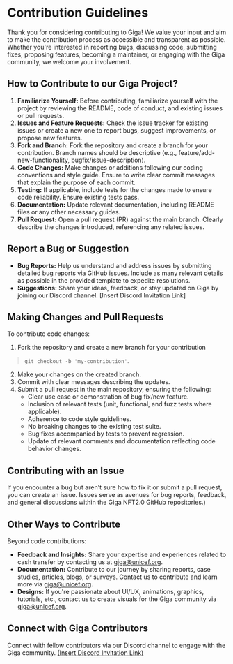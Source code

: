 # Contribution Guidelines

Thank you for considering contributing to Giga! We value your input and aim to make the contribution process as accessible and transparent as possible. Whether you're interested in reporting bugs, discussing code, submitting fixes, proposing features, becoming a maintainer, or engaging with the Giga community, we welcome your involvement.

## How to Contribute to our Giga Project?

1. **Familiarize Yourself:** Before contributing, familiarize yourself with the project by reviewing the README, code of conduct, and existing issues or pull requests.
2. **Issues and Feature Requests:** Check the issue tracker for existing issues or create a new one to report bugs, suggest improvements, or propose new features.
3. **Fork and Branch:** Fork the repository and create a branch for your contribution. Branch names should be descriptive (e.g., feature/add-new-functionality, bugfix/issue-description).
4. **Code Changes:** Make changes or additions following our coding conventions and style guide. Ensure to write clear commit messages that explain the purpose of each commit.
5. **Testing:** If applicable, include tests for the changes made to ensure code reliability. Ensure existing tests pass.
6. **Documentation:** Update relevant documentation, including README files or any other necessary guides.
7. **Pull Request:** Open a pull request (PR) against the main branch. Clearly describe the changes introduced, referencing any related issues.

## Report a Bug or Suggestion

- **Bug Reports:** Help us understand and address issues by submitting detailed bug reports via GitHub issues. Include as many relevant details as possible in the provided template to expedite resolutions.
- **Suggestions:** Share your ideas, feedback, or stay updated on Giga by joining our Discord channel. [Insert Discord Invitation Link]

## Making Changes and Pull Requests

To contribute code changes:

1. Fork the repository and create a new branch for your contribution 
>`git checkout -b 'my-contribution'`.
2. Make your changes on the created branch.
3. Commit with clear messages describing the updates.
4. Submit a pull request in the main repository, ensuring the following:
   - Clear use case or demonstration of bug fix/new feature.
   - Inclusion of relevant tests (unit, functional, and fuzz tests where applicable).
   - Adherence to code style guidelines.
   - No breaking changes to the existing test suite.
   - Bug fixes accompanied by tests to prevent regression.
   - Update of relevant comments and documentation reflecting code behavior changes.

## Contributing with an Issue

If you encounter a bug but aren't sure how to fix it or submit a pull request, you can create an issue. Issues serve as avenues for bug reports, feedback, and general discussions within the Giga NFT2.0 GitHub repositories.)

## Other Ways to Contribute

Beyond code contributions:

- **Feedback and Insights:** Share your expertise and experiences related to cash transfer by contacting us at [giga@unicef.org](mailto:giga@unicef.org).
- **Documentation:** Contribute to our journey by sharing reports, case studies, articles, blogs, or surveys. Contact us to contribute and learn more via [giga@unicef.org](mailto:giga@unicef.org).
- **Designs:** If you're passionate about UI/UX, animations, graphics, tutorials, etc., contact us to create visuals for the Giga community via [giga@unicef.org](mailto:giga@unicef.org).

## Connect with Giga Contributors
Connect with fellow contributors via our Discord channel to engage with the Giga community. [(Insert Discord Invitation Link)](https://discord.gg/NStBwE7kyv)